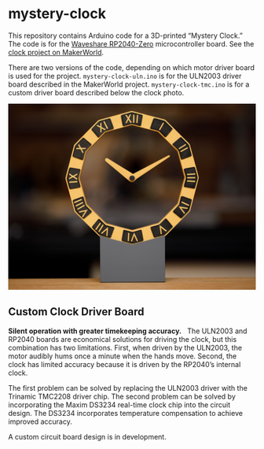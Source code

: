 # mystery-clock

This repository contains Arduino code for a 3D-printed “Mystery Clock.”  The code is for the [Waveshare RP2040-Zero](https://www.waveshare.com/rp2040-zero.htm) microcontroller board.  See the [clock project on MakerWorld](https://makerworld.com/en/models/764838).

There are two versions of the code, depending on which motor driver board is used for the project.  `mystery-clock-uln.ino` is for the ULN2003 driver board described in the MakerWorld project.  `mystery-clock-tmc.ino` is for a custom driver board described below the clock photo.

![Mystery Clock](media/_MG_2646_6MP.jpg)

## Custom Clock Driver Board
**Silent operation with greater timekeeping accuracy.**&nbsp;&nbsp;
The ULN2003 and RP2040 boards are economical solutions for driving the clock, but this combination has two limitations.  First, when driven by the ULN2003, the motor audibly hums once a minute when the hands move.  Second, the clock has limited accuracy because it is driven by the RP2040’s internal clock.

The first problem can be solved by replacing the ULN2003 driver with the Trinamic TMC2208 driver chip.  The second problem can be solved by incorporating the Maxim DS3234 real-time clock chip into the circuit design.  The DS3234 incorporates temperature compensation to achieve improved accuracy.

A custom circuit board design is in development.
